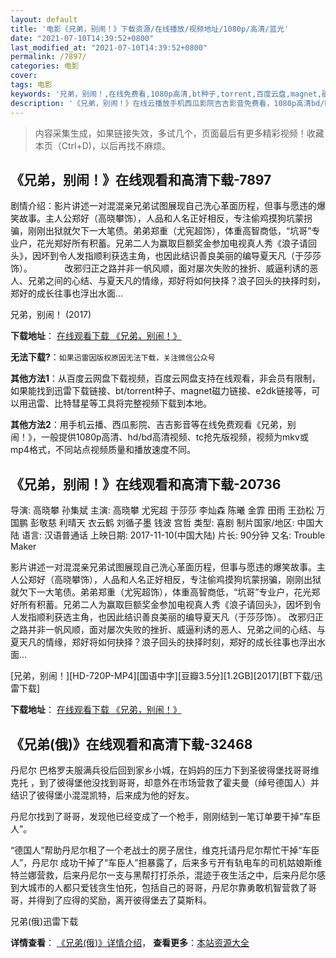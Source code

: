 ```yaml
---
layout: default
title: '电影《兄弟，别闹！》下载资源/在线播放/视频地址/1080p/高清/蓝光'
date: "2021-07-10T14:39:52+0800"
last_modified_at: "2021-07-10T14:39:52+0800"
permalink: /7897/
categories: 电影
cover:
tags: 电影
keywords: '兄弟，别闹！,在线免费看,1080p高清,bt种子,torrent,百度云盘,magnet,磁力链,迅雷下载资源'
description: '《兄弟，别闹！》在线云播放手机西瓜影院吉吉影音免费看，1080p高清bd/hd未删减完整版和tc抢先枪版，mkv/mp4格式，附带bt/torrent种子、magnet/磁力链、百度云盘、网盘资源迅雷下载链接'
---
```


>内容采集生成，如果链接失效，多试几个，页面最后有更多精彩视频！收藏本页（Ctrl+D)，以后再找不麻烦。


## 《兄弟，别闹！》在线观看和高清下载-7897

剧情介绍：影片讲述一对混混亲兄弟试图展现自己洗心革面历程，但事与愿违的爆笑故事。主人公郑好（高晓攀饰），人品和人名正好相反，专注偷鸡摸狗坑蒙拐骗，刚刚出狱就欠下一大笔债。弟弟郑重（尤宪超饰），体重高智商低，“坑哥”专业户，花光郑好所有积蓄。兄弟二人为赢取巨额奖金参加电视真人秀《浪子请回头》，因坏到令人发指顺利获选主角，也因此结识善良美丽的编导夏天凡（于莎莎饰）。      　　改邪归正之路并非一帆风顺，面对屡次失败的挫折、威逼利诱的恶人、兄弟之间的心结、与夏天凡的情缘，郑好将如何抉择？浪子回头的抉择时刻，郑好的成长往事也浮出水面...


兄弟，别闹！ (2017)

**下载地址**： [在线观看下载 《兄弟，别闹！》](https://www.btbtdy.me/btdy/dy11931.html) 


**无法下载?**：`如果迅雷因版权原因无法下载，关注微信公众号 `

**其他方法1**：从百度云网盘下载视频，百度云网盘支持在线观看，非会员有限制，如果能找到迅雷下载链接、bt/torrent种子、magnet磁力链接、e2dk链接等，可以用迅雷、比特彗星等工具将完整视频下载到本地。

**其他方法2**：用手机云播、西瓜影院、吉吉影音等在线免费观看《兄弟，别闹！》，一般提供1080p高清、hd/bd高清视频、tc抢先版视频，视频为mkv或mp4格式，不同站点视频质量和播放速度不同。


## 《兄弟，别闹！》在线观看和高清下载-20736

导演: 高晓攀 孙集斌 主演: 高晓攀 尤宪超 于莎莎 李灿森 陈曦 金霏 田雨 王劲松 万国鹏 彭敬慈 利晴天 衣云鹤 刘循子墨 钱波 宫哲 类型: 喜剧 制片国家/地区: 中国大陆 语言: 汉语普通话 上映日期: 2017-11-10(中国大陆) 片长: 90分钟 又名: Trouble Maker

影片讲述一对混混亲兄弟试图展现自己洗心革面历程，但事与愿违的爆笑故事。主人公郑好（高晓攀饰），人品和人名正好相反，专注偷鸡摸狗坑蒙拐骗，刚刚出狱就欠下一大笔债。弟弟郑重（尤宪超饰），体重高智商低，“坑哥”专业户，花光郑好所有积蓄。兄弟二人为赢取巨额奖金参加电视真人秀《浪子请回头》，因坏到令人发指顺利获选主角，也因此结识善良美丽的编导夏天凡（于莎莎饰）。 改邪归正之路并非一帆风顺，面对屡次失败的挫折、威逼利诱的恶人、兄弟之间的心结、与夏天凡的情缘，郑好将如何抉择？浪子回头的抉择时刻，郑好的成长往事也浮出水面…


[兄弟，别闹！][HD-720P-MP4][国语中字][豆瓣3.5分][1.2GB][2017][BT下载/迅雷下载]

**下载地址**： [在线观看下载 《兄弟，别闹！》](https://www.btdx8.com/torrent/xdbn_2017.html) 


## 《兄弟(俄)》在线观看和高清下载-32468

丹尼尔 巴格罗夫服满兵役后回到家乡小城，在妈妈的压力下到圣彼得堡找哥哥维克托 ，到了彼得堡他没找到哥哥，却意外在市场营救了霍夫曼（绰号德国人）并结识了彼得堡小混混凯特，后来成为他的好友。</p>丹尼尔找到了哥哥，发现他已经变成了一个枪手，刚刚结到一笔订单要干掉“车臣人&rdquo;。</p>“德国人&rdquo;帮助丹尼尔租了一个老战士的房子居住，维克托请丹尼尔帮忙干掉“车臣人&rdquo;，丹尼尔 成功干掉了&ldquo;车臣人&rdquo;担暴露了，后来多亏开有轨电车的司机姑娘斯维特兰娜营救，后来丹尼尔一支与黑帮打打杀杀，混迹于夜生活之中，后来丹尼尔感到大城市的人都只爱钱贪生怕死，包括自己的哥哥，丹尼尔靠勇敢机智营救了哥哥，并得到了应得的奖励，离开彼得堡去了莫斯科。</p>


兄弟(俄)迅雷下载

**详情查看**： [《兄弟(俄)》详情介绍](/movie/32468/)， **查看更多**：[本站资源大全](/movie/t/all/)

